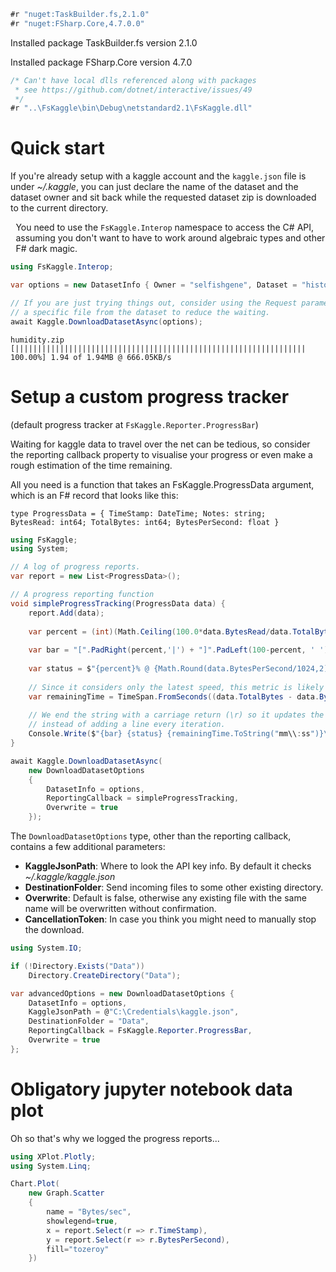 ```C#
#r "nuget:TaskBuilder.fs,2.1.0"
#r "nuget:FSharp.Core,4.7.0.0"    
```


Installed package TaskBuilder.fs version 2.1.0



Installed package FSharp.Core version 4.7.0



```C#
/* Can't have local dlls referenced along with packages
 * see https://github.com/dotnet/interactive/issues/49 
 */
#r "..\FsKaggle\bin\Debug\netstandard2.1\FsKaggle.dll"
```

# Quick start

If you're already setup with a kaggle account and the <code>kaggle.json</code> file is under *~/.kaggle*, you can just declare the name of the dataset and the dataset owner and sit back while the requested dataset zip is downloaded to the current directory.

<div class="alert alert-info" style="display:flex; align-items: center"><i class="fa fa-exclamation-triangle fa-2x" style="margin: .3em"></i> <span>You need to use the <code>FsKaggle.Interop</code> namespace to access the C# API, assuming you don't want to have to work around algebraic types and other F# dark magic.</span></div>


```C#
using FsKaggle.Interop;

var options = new DatasetInfo { Owner = "selfishgene", Dataset = "historical-hourly-weather-data" };

// If you are just trying things out, consider using the Request parameter to target 
// a specific file from the dataset to reduce the waiting.
await Kaggle.DownloadDatasetAsync(options);    
```

    humidity.zip [||||||||||||||||||||||||||||||||||||||||||||||||||||||||||||||||| 100.00%] 1.94 of 1.94MB @ 666.05KB/s

# Setup a custom progress tracker

(default progress tracker at <code>FsKaggle.Reporter.ProgressBar</code>)

Waiting for kaggle data to travel over the net can be tedious, so consider the reporting callback property to visualise your progress or even make a rough estimation of the time remaining.

All you need is a function that takes an FsKaggle.ProgressData argument, which is an F# record that looks like this:

<code>type ProgressData = { TimeStamp: DateTime; Notes: string; BytesRead: int64; TotalBytes: int64; BytesPerSecond: float }</code>


```C#
using FsKaggle;
using System;

// A log of progress reports.
var report = new List<ProgressData>();

// A progress reporting function
void simpleProgressTracking(ProgressData data) {
    report.Add(data);
        
    var percent = (int)(Math.Ceiling(100.0*data.BytesRead/data.TotalBytes));
    
    var bar = "[".PadRight(percent,'|') + "]".PadLeft(100-percent, ' ');
    
    var status = $"{percent}% @ {Math.Round(data.BytesPerSecond/1024,2)}KB/s";
    
    // Since it considers only the latest speed, this metric is likely to fluctuate wildly.
    var remainingTime = TimeSpan.FromSeconds((data.TotalBytes - data.BytesRead)/data.BytesPerSecond);
    
    // We end the string with a carriage return (\r) so it updates the same line
    // instead of adding a line every iteration.
    Console.Write($"{bar} {status} {remainingTime.ToString("mm\\:ss")}\r");
}
```


```C#
await Kaggle.DownloadDatasetAsync(
    new DownloadDatasetOptions 
    {
        DatasetInfo = options, 
        ReportingCallback = simpleProgressTracking, 
        Overwrite = true 
    });
```

The <code>DownloadDatasetOptions</code> type, other than the reporting callback, contains a few additional parameters:
* **KaggleJsonPath**: Where to look the API key info. By default it checks *~/.kaggle/kaggle.json*
* **DestinationFolder**: Send incoming files to some other existing directory.
* **Overwrite**: Default is false, otherwise any existing file with the same name will be overwritten without confirmation.
* **CancellationToken**: In case you think you might need to manually stop the download.


```C#
using System.IO;

if (!Directory.Exists("Data")) 
    Directory.CreateDirectory("Data");

var advancedOptions = new DownloadDatasetOptions {
    DatasetInfo = options,
    KaggleJsonPath = @"C:\Credentials\kaggle.json",
    DestinationFolder = "Data",
    ReportingCallback = FsKaggle.Reporter.ProgressBar,
    Overwrite = true
};
```

# Obligatory jupyter notebook data plot

Oh so that's why we logged the progress reports...


```C#
using XPlot.Plotly;
using System.Linq;

Chart.Plot(
    new Graph.Scatter
    { 
        name = "Bytes/sec", 
        showlegend=true,
        x = report.Select(r => r.TimeStamp), 
        y = report.Select(r => r.BytesPerSecond), 
        fill="tozeroy"
    })
```
